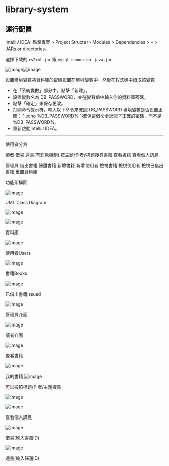 # library-system


## 運行配置

IntelliJ IDEA:
點擊專案 > Project Structer> Modules > Dependencies > + > JARs or directories。

選擇下載的 `rs2xml.jar` 跟 `mysql-connector-java.jar`

![image](https://github.com/user-attachments/assets/043becb9-65a7-4b26-bc5b-9e5d5db90264)![image](https://github.com/user-attachments/assets/bd72e023-3cb1-4cf0-994a-da27790c2f2d)

設置環境變數將資料庫的密碼設置在環境變數中，然後在程式碼中讀取該變數
 * 在「系統變數」部分中，點擊「新建」。
 * 設置變數名為 DB_PASSWORD，並在變數值中輸入你的資料庫密碼。
 * 點擊「確定」來保存更改。
 * 打開命令提示符，輸入以下命令來確認 DB_PASSWORD 環境變數是否設置正確：
 ' echo %DB_PASSWORD% ' 確保這個命令返回了正確的密碼，而不是 %DB_PASSWORD%。
 * 重新啟動IntelliJ IDEA。

---------------------------------------

使用者分為

讀者
借書 還書(有罰款機制) 按主題/作者/標題搜尋書籍 查看書籍 查看個人訊息

管理員
借出書籍 歸還書籍 新增書籍 新增使用者  檢視書籍 檢視使用者 檢視已借出書籍 重置資料庫

功能架構圖

![image](https://github.com/user-attachments/assets/ddeac98a-e9e0-42f2-bd18-55fecdc3741b)

UML Class Diagram

![image](https://github.com/user-attachments/assets/790825f4-e1a4-451e-96e4-06cb4ca88acc) 

![image](https://github.com/user-attachments/assets/f82eeb54-2f48-42f8-bfde-2855877ce3a6)

資料庫

![image](https://github.com/user-attachments/assets/f44aef82-0a87-496c-9b83-e9139ed939d5)

使用者Users

![image](https://github.com/user-attachments/assets/b66dc826-f39b-450b-9a61-ff7f75ad8773)

書籍Books

![image](https://github.com/user-attachments/assets/82187d86-cbef-480c-a134-5226de7d7189)

已借出書籍issued

![image](https://github.com/user-attachments/assets/31f60361-664e-41b2-80b2-562af7dda126)

管理員介面

![image](https://github.com/user-attachments/assets/2e66ad6e-d2da-4d76-b71b-d681676a45e6)

讀者介面

![image](https://github.com/user-attachments/assets/3a40e18e-a040-47e8-882f-d34729c6f307)

查看書籍

![image](https://github.com/user-attachments/assets/f8f19249-fb5a-4b72-8ec3-ef35eba863b5)

我的書籍
![image](https://github.com/user-attachments/assets/789e5dc0-c489-4187-9773-c2128ef76696)

可以按照標題/作者/主題搜尋

![image](https://github.com/user-attachments/assets/51c906a1-8bd8-4f76-afde-e5246c500ace)


![image](https://github.com/user-attachments/assets/c60ad9b9-1952-4a23-a887-331d3de6daff)

查看個人訊息

![image](https://github.com/user-attachments/assets/a3efede7-300d-484e-b5a5-385f5cadc502)

借書(輸入書籍ID)

![image](https://github.com/user-attachments/assets/64287c55-0254-402f-b668-302bbea8284b)

還書(輸入歸還ID)

